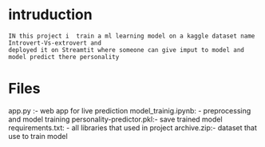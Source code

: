 # intruduction
    IN this project i  train a ml learning model on a kaggle dataset name Introvert-Vs-extrovert and
    deployed it on Streamtit where someone can give imput to model and  model predict there personality
# Files
 app.py :-                      web app for live prediction
 model_trainig.ipynb: -          preprocessing and model training
 personality-predictor.pkl:-    save trained model
requirements.txt: -             all libraries that used in project
archive.zip:-                   dataset that use to train model
